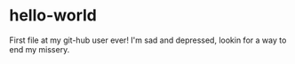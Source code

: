 # hello-world
First file at my git-hub user ever!
I'm sad and depressed, lookin for a way to end my missery.
